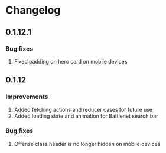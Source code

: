 Changelog
=========

0.1.12.1
-------------

### Bug fixes
1. Fixed padding on hero card on mobile devices


0.1.12
-------------

### Improvements
1. Added fetching actions and reducer cases for future use
2. Added loading state and animation for Battlenet search bar

### Bug fixes
1. Offense class header is no longer hidden on mobile devices
